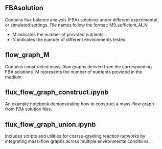 FBAsolution
------------
Contains flux balance analysis (FBA) solutions under different experimental or simulated settings.
File names follow the format: M9_sufficient_M_N
- M indicates the number of provided nutrients.
- N indicates the number of different environments tested.

flow_graph_M
------------
Contains constructed mass-flow graphs derived from the corresponding FBA solutions.
M represents the number of nutrients provided in the medium.

flux_flow_graph_construct.ipynb
-------------------------------
An example notebook demonstrating how to construct a mass-flow graph from FBA solution files.

flux_flow_graph_union.ipynb
---------------------
Includes scripts and utilities for coarse-graining reaction networks
by integrating mass-flow graphs across multiple environmental conditions.
